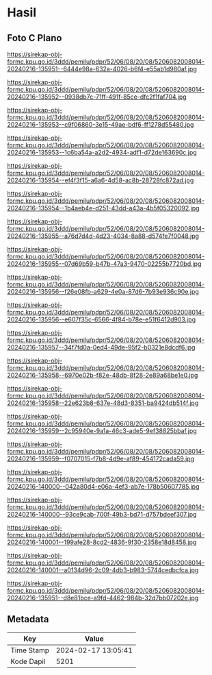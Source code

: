 # Hasil

## Foto C Plano

https://sirekap-obj-formc.kpu.go.id/3ddd/pemilu/pdpr/52/06/08/20/08/5206082008014-20240216-135951--6444e98a-632a-4026-b6f4-e55ab1d980af.jpg

https://sirekap-obj-formc.kpu.go.id/3ddd/pemilu/pdpr/52/06/08/20/08/5206082008014-20240216-135952--0938db7c-71ff-491f-85ce-dfc2f1faf704.jpg

https://sirekap-obj-formc.kpu.go.id/3ddd/pemilu/pdpr/52/06/08/20/08/5206082008014-20240216-135953--c9f06860-3e15-49ae-bdf6-ff1278d55480.jpg

https://sirekap-obj-formc.kpu.go.id/3ddd/pemilu/pdpr/52/06/08/20/08/5206082008014-20240216-135953--1c6ba54a-a2d2-4934-adf1-d72de163690c.jpg

https://sirekap-obj-formc.kpu.go.id/3ddd/pemilu/pdpr/52/06/08/20/08/5206082008014-20240216-135954--ef4f3f15-a6a6-4d58-ac8b-28728fc872ad.jpg

https://sirekap-obj-formc.kpu.go.id/3ddd/pemilu/pdpr/52/06/08/20/08/5206082008014-20240216-135954--1b4aeb4e-d251-43dd-a43a-4b5f05320092.jpg

https://sirekap-obj-formc.kpu.go.id/3ddd/pemilu/pdpr/52/06/08/20/08/5206082008014-20240216-135955--a76d7d4d-4d23-4034-8a88-d574fe7f0048.jpg

https://sirekap-obj-formc.kpu.go.id/3ddd/pemilu/pdpr/52/06/08/20/08/5206082008014-20240216-135955--07d69b59-b47b-47a3-9470-02255b7720bd.jpg

https://sirekap-obj-formc.kpu.go.id/3ddd/pemilu/pdpr/52/06/08/20/08/5206082008014-20240216-135956--f26e08fb-a629-4e0a-87d6-7b93e936c90e.jpg

https://sirekap-obj-formc.kpu.go.id/3ddd/pemilu/pdpr/52/06/08/20/08/5206082008014-20240216-135956--e607f35c-6566-4f84-b78e-e51f6412d903.jpg

https://sirekap-obj-formc.kpu.go.id/3ddd/pemilu/pdpr/52/06/08/20/08/5206082008014-20240216-135957--34f7fd0a-0ed4-49de-95f2-b0321e8dcdf6.jpg

https://sirekap-obj-formc.kpu.go.id/3ddd/pemilu/pdpr/52/06/08/20/08/5206082008014-20240216-135958--6970e02b-f82e-48db-8f28-2e89a68be1e0.jpg

https://sirekap-obj-formc.kpu.go.id/3ddd/pemilu/pdpr/52/06/08/20/08/5206082008014-20240216-135958--22e623b8-637e-48d3-8351-ba9424db514f.jpg

https://sirekap-obj-formc.kpu.go.id/3ddd/pemilu/pdpr/52/06/08/20/08/5206082008014-20240216-135959--2c95940e-9a1a-46c3-ade5-9ef38825bbaf.jpg

https://sirekap-obj-formc.kpu.go.id/3ddd/pemilu/pdpr/52/06/08/20/08/5206082008014-20240216-135959--f0707015-f7b8-4d9e-af89-454172cada59.jpg

https://sirekap-obj-formc.kpu.go.id/3ddd/pemilu/pdpr/52/06/08/20/08/5206082008014-20240216-140000--042a80d4-e06a-4ef3-ab7e-178b50607785.jpg

https://sirekap-obj-formc.kpu.go.id/3ddd/pemilu/pdpr/52/06/08/20/08/5206082008014-20240216-140000--93ce9cab-700f-49b3-bd71-d757bdeef307.jpg

https://sirekap-obj-formc.kpu.go.id/3ddd/pemilu/pdpr/52/06/08/20/08/5206082008014-20240216-140001--199afe28-8cd2-4836-9f30-2358e18d8458.jpg

https://sirekap-obj-formc.kpu.go.id/3ddd/pemilu/pdpr/52/06/08/20/08/5206082008014-20240216-140001--a0134d96-2c09-4db3-b983-5744cedbcfca.jpg

https://sirekap-obj-formc.kpu.go.id/3ddd/pemilu/pdpr/52/06/08/20/08/5206082008014-20240216-135951--d8e81bce-a9fd-4462-984b-32d7bb07202e.jpg


## Metadata

| Key        | Value               |
| ---------- | ------------------- |
| Time Stamp | 2024-02-17 13:05:41 |
| Kode Dapil | 5201                |



